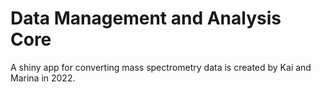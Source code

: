 # Data Management and Analysis Core
A shiny app for converting mass spectrometry data is created by Kai and Marina in 2022.
